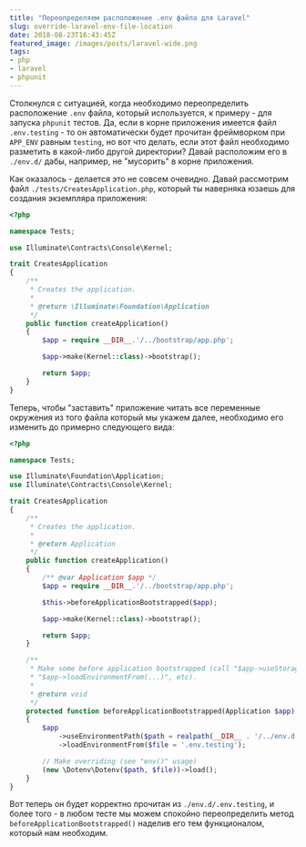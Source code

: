 ```yaml
---
title: "Переопределяем расположение .env файла для Laravel"
slug: override-laravel-env-file-location
date: 2018-08-23T16:43:45Z
featured_image: /images/posts/laravel-wide.png
tags:
- php
- laravel
- phpunit
---
```


Столкнулся с ситуацией, когда необходимо переопределить расположение `.env` файла, который используется, к примеру - для запуска `phpunit` тестов. Да, если в корне приложения имеется файл `.env.testing` - то он автоматически будет прочитан фреймворком при `APP_ENV` равным `testing`, но вот что делать, если этот файл необходимо разметить в какой-либо другой директории? Давай расположим его в `./env.d/` дабы, например, не "мусорить" в корне приложения.

<!--more-->

Как оказалось - делается это не совсем очевидно. Давай рассмотрим файл `./tests/CreatesApplication.php`, который ты наверняка юзаешь для создания экземпляра приложения:

```php
<?php

namespace Tests;

use Illuminate\Contracts\Console\Kernel;

trait CreatesApplication
{
    /**
     * Creates the application.
     *
     * @return \Illuminate\Foundation\Application
     */
    public function createApplication()
    {
        $app = require __DIR__.'/../bootstrap/app.php';

        $app->make(Kernel::class)->bootstrap();

        return $app;
    }
}
```

Теперь, чтобы "заставить" приложение читать все переменные окружения из того файла который мы укажем далее, необходимо его изменить до примерно следующего вида:

```php
<?php

namespace Tests;

use Illuminate\Foundation\Application;
use Illuminate\Contracts\Console\Kernel;

trait CreatesApplication
{
    /**
     * Creates the application.
     *
     * @return Application
     */
    public function createApplication()
    {
        /** @var Application $app */
        $app = require __DIR__.'/../bootstrap/app.php';

        $this->beforeApplicationBootstrapped($app);

        $app->make(Kernel::class)->bootstrap();

        return $app;
    }

    /**
     * Make some before application bootstrapped (call "$app->useStoragePath(...)", 
     * "$app->loadEnvironmentFrom(...)", etc).
     *
     * @return void
     */
    protected function beforeApplicationBootstrapped(Application $app)
    {
        $app
            ->useEnvironmentPath($path = realpath(__DIR__ . '/../env.d'))
            ->loadEnvironmentFrom($file = '.env.testing');

        // Make overriding (see "env()" usage)
        (new \Dotenv\Dotenv($path, $file))->load();
    }
}
```

Вот теперь он будет корректно прочитан из `./env.d/.env.testing`, и более того - в любом тесте мы можем спокойно переопределить метод `beforeApplicationBootstrapped()` наделив его тем функционалом, который нам необходим.


